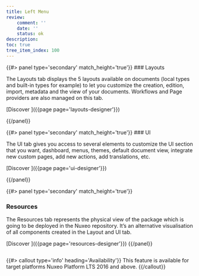 ```yaml
---
title: Left Menu
review:
    comment: ''
    date: ''
    status: ok
description:
toc: true
tree_item_index: 100
---
```


<div class="row" data-equalizer data-equalize-on="medium">
<div class="column medium-6">
{{#> panel type='secondary' match_height='true'}}
### Layouts

The Layouts tab displays the 5 layouts available on documents (local types and built-in types for example) to let you customize the creation, edition, import, metadata and the view of your documents. Workflows and Page providers are also managed on this tab. 

[Discover&nbsp;<i class="fa fa-long-arrow-right" aria-hidden="true"></i>]({{page page='layouts-designer'}})

{{/panel}}
</div>

<div class="column medium-6">
{{#> panel type='secondary' match_height='true'}}
### UI

The UI tab gives you access to several elements to customize the UI section that you want, dashboard, menus, themes, default document view, integrate new custom pages, add new actions, add translations, etc.

[Discover&nbsp;<i class="fa fa-long-arrow-right" aria-hidden="true"></i>]({{page page='ui-designer'}})

{{/panel}}
</div>
</div>

<div class="row" data-equalizer data-equalize-on="medium">

<div class="column medium-6">
{{#> panel type='secondary' match_height='true'}}

### Resources

The Resources tab represents the physical view of the package which is going to be deployed in the Nuxeo repository. It’s an alternative visualisation of all components created in the Layout and UI tab.

[Discover&nbsp;<i class="fa fa-long-arrow-right" aria-hidden="true"></i>]({{page page='resources-designer'}})
{{/panel}}
</div>
</div>

{{#> callout type='info' heading='Availability'}}
This feature is available for target platforms Nuxeo Platform LTS 2016 and above.
{{/callout}}
